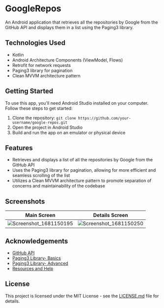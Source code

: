 # GoogleRepos

An Android application that retrieves all the repositories by Google from the GitHub API and displays them in a list using the Paging3 library.

## Technologies Used

- Kotlin
- Android Architecture Components (ViewModel, Flows)
- Retrofit for network requests
- Paging3 library for pagination
- Clean MVVM architecture pattern

## Getting Started

To use this app, you'll need Android Studio installed on your computer. Follow these steps to get started:

1. Clone the repository: `git clone https://github.com/your-username/google-repos.git`
2. Open the project in Android Studio
3. Build and run the app on an emulator or physical device

## Features

- Retrieves and displays a list of all the repositories by Google from the GitHub API
- Uses the Paging3 library for pagination, allowing for more efficient and seamless scrolling of the list
- Utilizes a Clean MVVM architecture pattern to promote separation of concerns and maintainability of the codebase

## Screenshots

Main Screen          |  Details Screen
:-------------------------:|:-------------------------:
![Screenshot_1681150195](https://user-images.githubusercontent.com/69801237/230966538-dff05026-35f3-473f-96d8-9d039848e2a0.png) | ![Screenshot_1681150250](https://user-images.githubusercontent.com/69801237/230966564-e3bdfa4e-53da-4fe7-b4b3-f02c83c68a2c.png) 

## Acknowledgements

- [GitHub API](https://api.github.com)
- [Paging3 Library- Basics](https://developer.android.com/codelabs/android-paging-basics)
- [Paging3 Library- Advanced](https://developer.android.com/codelabs/android-paging)
- [Resources and Help](https://www.youtube.com/@PhilippLackner)


## License

This project is licensed under the MIT License - see the [LICENSE.md](LICENSE.md) file for details.

